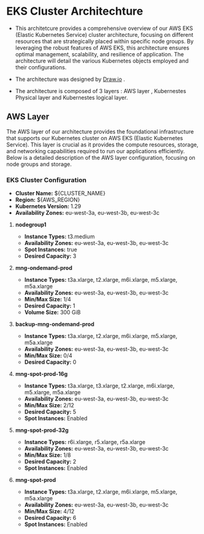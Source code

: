 # EKS Cluster Architechture
- This architetcure provides a comprehensive overview of our AWS EKS (Elastic Kubernetes Service) cluster architecture, focusing on different resources that are strategically placed within specific node groups. By leveraging the robust features of AWS EKS, this architecture ensures optimal management, scalability, and resilience of application. The architecture  will detail the various Kubernetes objects employed and  their configurations.
  
- The architecture was designed by [Draw.io](https://app.diagrams.net/) .

- The architecture is composed of 3 layers : AWS layer , Kubernestes Physical layer and Kubernestes logical layer.

## AWS Layer
The AWS layer of our architecture provides the foundational infrastructure that supports our Kubernetes cluster on AWS EKS (Elastic Kubernetes Service). This layer is crucial as it provides the compute resources, storage, and networking capabilities required to run our applications efficiently. Below is a detailed description of the AWS layer configuration, focusing on node groups and storage.

### EKS Cluster Configuration

- **Cluster Name:** ${CLUSTER_NAME}
- **Region:** ${AWS_REGION}
- **Kubernetes Version:** 1.29
- **Availability Zones:** eu-west-3a, eu-west-3b, eu-west-3c

1. **nodegroup1**
   - **Instance Types:** t3.medium
   - **Availability Zones:** eu-west-3a, eu-west-3b, eu-west-3c
   - **Spot Instances:** true
   - **Desired Capacity:** 3
     
2. **mng-ondemand-prod**
   - **Instance Types:** t3a.xlarge, t2.xlarge, m6i.xlarge, m5.xlarge, m5a.xlarge
   - **Availability Zones:** eu-west-3a, eu-west-3b, eu-west-3c
   - **Min/Max Size:** 1/4
   - **Desired Capacity:** 1
   - **Volume Size:** 300 GiB


3. **backup-mng-ondemand-prod**
   - **Instance Types:** t3a.xlarge, t2.xlarge, m6i.xlarge, m5.xlarge, m5a.xlarge
   - **Availability Zones:** eu-west-3a, eu-west-3b, eu-west-3c
   - **Min/Max Size:** 0/4
   - **Desired Capacity:** 0


4. **mng-spot-prod-16g**
   - **Instance Types:** t3a.xlarge, t3.xlarge, t2.xlarge, m6i.xlarge, m5.xlarge, m5a.xlarge
   - **Availability Zones:** eu-west-3a, eu-west-3b, eu-west-3c
   - **Min/Max Size:** 2/12
   - **Desired Capacity:** 5
   - **Spot Instances:** Enabled

5. **mng-spot-prod-32g**
   - **Instance Types:** r6i.xlarge, r5.xlarge, r5a.xlarge
   - **Availability Zones:** eu-west-3a, eu-west-3b, eu-west-3c
   - **Min/Max Size:** 1/8
   - **Desired Capacity:** 2
   - **Spot Instances:** Enabled

6. **mng-spot-prod**
   - **Instance Types:** t3a.xlarge, t2.xlarge, m6i.xlarge, m5.xlarge, m5a.xlarge
   - **Availability Zones:** eu-west-3a, eu-west-3b, eu-west-3c
   - **Min/Max Size:** 4/12
   - **Desired Capacity:** 6
   - **Spot Instances:** Enabled

